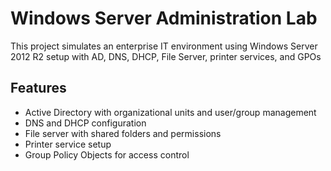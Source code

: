 # Windows Server Administration Lab
This project simulates an enterprise IT environment using Windows Server 2012 R2 setup with AD, DNS, DHCP, File Server, printer services, and GPOs
  


## Features
- Active Directory with organizational units and user/group management  
- DNS and DHCP configuration  
- File server with shared folders and permissions  
- Printer service setup  
- Group Policy Objects for access control  

